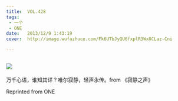 ```yaml
---
title:	VOL.428
tags:
 - 一个
 - ONE
date:	2013/12/9 1:43:19
cover:	http://image.wufazhuce.com/Fk6UTbJyQU6fxplR3Wx8CLaz-Cni

---
```

![](http://image.wufazhuce.com/Fk6UTbJyQU6fxplR3Wx8CLaz-Cni)
---

万千心语，谁知其详？唯尔寂静，轻声永传。from 《寂静之声》
 
Reprinted from ONE
